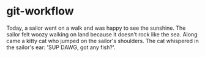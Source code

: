 # git-workflow

Today, a sailor went on a walk and was happy to see the sunshine.
The sailor felt woozy walking on land because it doesn't rock like the sea.
Along came a kitty cat who jumped on the sailor's shoulders.
The cat whispered in the sailor's ear: 'SUP DAWG, got any fish?'.
